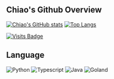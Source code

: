 <!--
**Chiaooo/Chiaooo** is a ✨ _special_ ✨ repository because its `README.md` (this file) appears on your GitHub profile.

Here are some ideas to get you started:

- 🔭 I’m currently working on ...
- 🌱 I’m currently learning ...
- 👯 I’m looking to collaborate on ...
- 🤔 I’m looking for help with ...
- 💬 Ask me about ...
- 📫 How to reach me: ...
- 😄 Pronouns: ...
- ⚡ Fun fact: ...
-->
## Chiao's Github Overview
[![Chiao's GitHub stats](https://github-readme-stats.vercel.app/api?username=Chiaooo&theme=vue-dark&count_private=true)](https://github.com/anuraghazra/github-readme-stats)
[![Top Langs](https://github-readme-stats.vercel.app/api/top-langs/?username=Chiaooo&theme=vue-dark&count_private=true&layout=compact&card_width=250)](https://github.com/anuraghazra/github-readme-stats)  

[![Visits Badge](https://badges.pufler.dev/visits/Chiaooo/SchoolHomeworks)](https://badges.pufler.dev)
  
## Language
![Python](http://img.shields.io/badge/-Python-3776AB?style=flat-square&logo=python&logoColor=ffff4a) 
![Typescript](http://img.shields.io/badge/-Typescript-CC342D?style=flat-square&logo=Typescript&logoColor=ffe8e8)
![Java](http://img.shields.io/badge/-Java-007396?style=flat-square&logo=java&logoColor=ffffff)
![Goland](http://img.shields.io/badge/-Golang-6DB33F?style=flat-square&logo=Goland&logoColor=ffffff)
